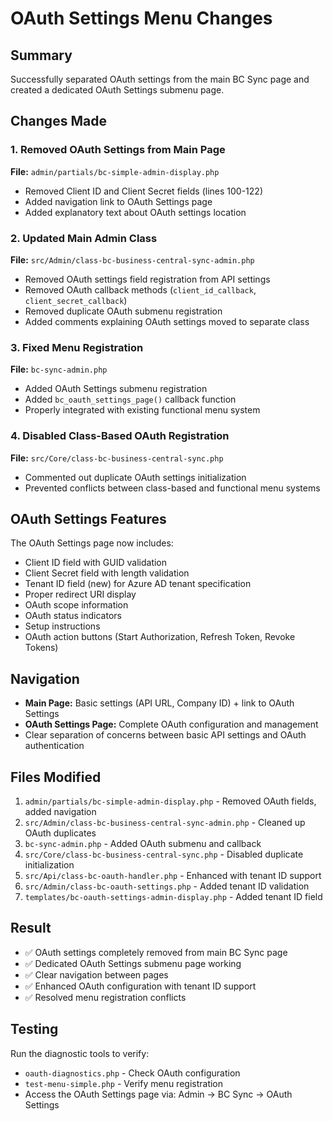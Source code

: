 # OAuth Settings Menu Changes

## Summary
Successfully separated OAuth settings from the main BC Sync page and created a dedicated OAuth Settings submenu page.

## Changes Made

### 1. Removed OAuth Settings from Main Page
**File:** `admin/partials/bc-simple-admin-display.php`
- Removed Client ID and Client Secret fields (lines 100-122)
- Added navigation link to OAuth Settings page
- Added explanatory text about OAuth settings location

### 2. Updated Main Admin Class
**File:** `src/Admin/class-bc-business-central-sync-admin.php`
- Removed OAuth settings field registration from API settings
- Removed OAuth callback methods (`client_id_callback`, `client_secret_callback`)
- Removed duplicate OAuth submenu registration
- Added comments explaining OAuth settings moved to separate class

### 3. Fixed Menu Registration
**File:** `bc-sync-admin.php`
- Added OAuth Settings submenu registration
- Added `bc_oauth_settings_page()` callback function
- Properly integrated with existing functional menu system

### 4. Disabled Class-Based OAuth Registration
**File:** `src/Core/class-bc-business-central-sync.php`
- Commented out duplicate OAuth settings initialization
- Prevented conflicts between class-based and functional menu systems

## OAuth Settings Features
The OAuth Settings page now includes:
- Client ID field with GUID validation
- Client Secret field with length validation  
- Tenant ID field (new) for Azure AD tenant specification
- Proper redirect URI display
- OAuth scope information
- OAuth status indicators
- Setup instructions
- OAuth action buttons (Start Authorization, Refresh Token, Revoke Tokens)

## Navigation
- **Main Page:** Basic settings (API URL, Company ID) + link to OAuth Settings
- **OAuth Settings Page:** Complete OAuth configuration and management
- Clear separation of concerns between basic API settings and OAuth authentication

## Files Modified
1. `admin/partials/bc-simple-admin-display.php` - Removed OAuth fields, added navigation
2. `src/Admin/class-bc-business-central-sync-admin.php` - Cleaned up OAuth duplicates
3. `bc-sync-admin.php` - Added OAuth submenu and callback
4. `src/Core/class-bc-business-central-sync.php` - Disabled duplicate initialization
5. `src/Api/class-bc-oauth-handler.php` - Enhanced with tenant ID support
6. `src/Admin/class-bc-oauth-settings.php` - Added tenant ID validation
7. `templates/bc-oauth-settings-admin-display.php` - Added tenant ID field

## Result
- ✅ OAuth settings completely removed from main BC Sync page
- ✅ Dedicated OAuth Settings submenu page working
- ✅ Clear navigation between pages
- ✅ Enhanced OAuth configuration with tenant ID support
- ✅ Resolved menu registration conflicts

## Testing
Run the diagnostic tools to verify:
- `oauth-diagnostics.php` - Check OAuth configuration
- `test-menu-simple.php` - Verify menu registration
- Access the OAuth Settings page via: Admin → BC Sync → OAuth Settings
